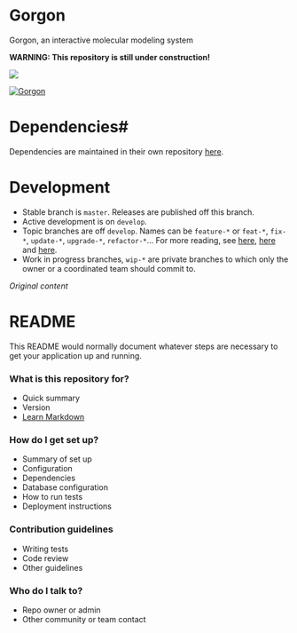 # Gorgon
Gorgon, an interactive molecular modeling system 

**WARNING: This repository is still under construction!**

[![](http://www.animatedgif.net/underconstruction/shake_e0.gif)](http://www.animatedgif.net/underconstruction/shake_e0.gif)

[![Gorgon](http://gorgon.wustl.edu/images/banner.png)](http://gorgon.wustl.edu/)

# Dependencies#
Dependencies are maintained in their own repository [here](../../../ExternalLibraries).

# Development
- Stable branch is ```master```. Releases are published off this branch.
- Active development is on ```develop```.
- Topic branches are off ```develop```. Names can be ```feature-*``` or ```feat-*```, ```fix-*```, ```update-*```, ```upgrade-*```, ```refactor-*```... For more reading, see [here](http://stackoverflow.com/a/6065944),  [here](http://www.guyroutledge.co.uk/blog/git-branch-naming-conventions/) and [here](https://gist.github.com/digitaljhelms/4287848).
- Work in progress branches, ```wip-*``` are private branches to which only the owner or a coordinated team should commit to.

*Original content*
# README #

This README would normally document whatever steps are necessary to get your application up and running.

### What is this repository for? ###

* Quick summary
* Version
* [Learn Markdown](https://bitbucket.org/tutorials/markdowndemo)

### How do I get set up? ###

* Summary of set up
* Configuration
* Dependencies
* Database configuration
* How to run tests
* Deployment instructions

### Contribution guidelines ###

* Writing tests
* Code review
* Other guidelines

### Who do I talk to? ###

* Repo owner or admin
* Other community or team contact
